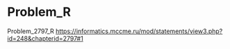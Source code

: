 # Problem_R
Problem_2797_R
https://informatics.mccme.ru/mod/statements/view3.php?id=248&chapterid=2797#1
